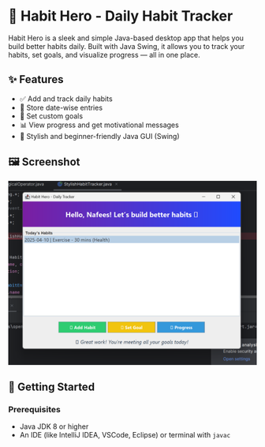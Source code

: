 # 🧠 Habit Hero - Daily Habit Tracker

Habit Hero is a sleek and simple Java-based desktop app that helps you build better habits daily. Built with Java Swing, it allows you to track your habits, set goals, and visualize progress — all in one place.

## ✨ Features
- ✅ Add and track daily habits
- 📅 Store date-wise entries
- 🎯 Set custom goals
- 📊 View progress and get motivational messages
- 🎨 Stylish and beginner-friendly Java GUI (Swing)

## 🖼️ Screenshot
![App UI](main_ui.png)

## 🚀 Getting Started

### Prerequisites
- Java JDK 8 or higher
- An IDE (like IntelliJ IDEA, VSCode, Eclipse) or terminal with `javac`



